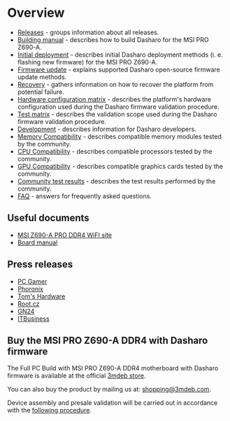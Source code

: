 # Overview

<!--

_**TBD**: this page should contain most important information about Dasharo OSF
support for MSI PRO Z690 including presentations, demos, external
resources, reviews etc. Currently it just points to subsecations of the
documentation._

-->

* [Releases](releases.md) - groups information about all releases.
* [Building manual](building-manual.md) - describes how to build Dasharo for
    the MSI PRO Z690-A.
* [Initial deployment](initial-deployment.md) - describes initial Dasharo
    deployment methods (i. e. flashing new firmware) for the MSI PRO Z690-A.
* [Firmware update](firmware-update.md) - explains supported Dasharo
    open-source firmware update methods.
* [Recovery](recovery.md) - gathers information on how to recover the platform
    from potential failure.
* [Hardware configuration matrix](hardware-matrix.md) - describes the
    platform's hardware configuration used during the Dasharo firmware
    validation procedure.
* [Test matrix](test-matrix.md) - describes the validation scope used during the
    Dasharo firmware validation procedure.
* [Development](development.md) - describes information for Dasharo developers.
* [Memory Compatibility](memory-hcl.md) - describes compatible memory modules
    tested by the community.
* [CPU Compatibility](cpu-hcl.md) - describes compatible processors tested by
    the community.
* [GPU Compatibility](gpu-hcl.md) - describes compatible graphics cards tested
    by the community.
* [Community test results](community-test-results.md) - describes the test
    results performed by the community.
* [FAQ](faq.md) - answers for frequently asked questions.

## Useful documents

* [MSI Z690-A PRO DDR4 WiFI
  site](https://www.msi.com/Motherboard/PRO-Z690-A-WIFI-DDR4)
* [Board
  manual](https://download.msi.com/archive/mnu_exe/mb/PROZ690-AWIFIDDR4_PROZ690-ADDR4100x150.pdf)

## Press releases

* [PC Gamer](https://www.pcgamer.com/coreboot-on-intel-motherboard/)
* [Phoronix](https://www.phoronix.com/scan.php?page=news_item&px=Coreboot-Start-ADL-MSI-Dasharo)
* [Tom's
  Hardware](https://www.tomshardware.com/news/msi-z690-a-pro-wifi-coreboot)
* [Root.cz](https://www.root.cz/zpravicky/port-coreboot-na-intel-alder-lake-z690-od-msi/)
* [GN24](https://game-news24.com/2022/04/13/open-source-coreboot-bios-is-ported-to-msi-z690-a-motherboard/)
* [ITBusiness](https://itbusiness.com.ua/gamezone/113401-u-etogo-neubivaemogo-bios-s-otkrytym-ishodnym-kodom-ogromnyj-potenczial.html)

## Buy the MSI PRO Z690-A DDR4 with Dasharo firmware

The Full PC Build with MSI PRO Z690-A DDR4 motherboard with Dasharo firmware is
available at the official [3mdeb
store](https://3mdeb.com/?s=msi&post_type=product&dgwt_wcas=1).

You can also buy the product by mailing us at:
[shopping@3mdeb.com](mailto:shopping@3mdeb.com).

Device assembly and presale validation will be carried out in accordance with
the [following
procedure](../../transparent-validation/msi-z690/presale-assembly-and-validation.md).

